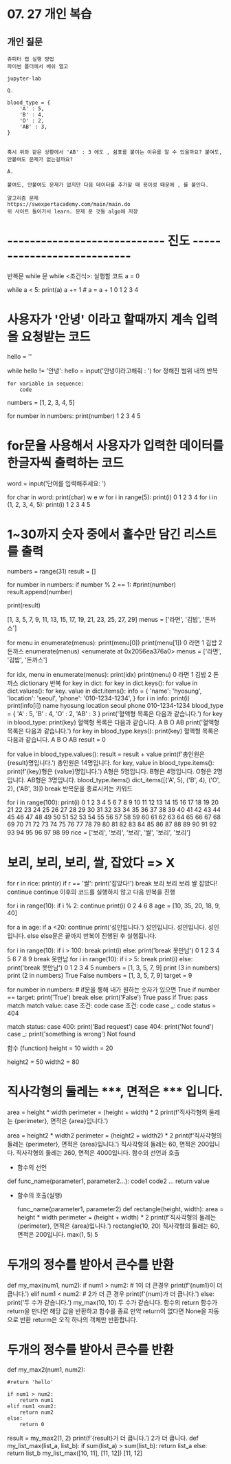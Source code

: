 # 07. 27 개인 복습

## 개인 질문

```shell
쥬피터 랩 실행 방법
파이썬 폴더에서 배쉬 열고 

jupyter-lab
```

```shell
Q.

blood_type = {
    'A' : 5,
    'B' : 4,
    'O' : 2,
    'AB' : 3,
}


혹시 위와 같은 상황에서 'AB' : 3 에도 , 쉼표를 붙이는 이유를 알 수 있을까요? 붙여도, 안붙여도 문제가 없는걸까요?

A.

붙여도, 안붙여도 문제가 없지만 다음 데이터를 추가할 때 용이성 때문에 , 를 붙인다.
```

```shell
알고리즘 문제
https://swexpertacademy.com/main/main.do
위 사이트 들어가서 learn. 문제 푼 것들 algo에 저장
```

# ---------------------------- 진도 --------------------------- #
반복문
while 문
while <조건식>:
    실행할 코드
a = 0

while a < 5:
    print(a)
    a += 1
    # a = a + 1
0
1
2
3
4
# 사용자가 '안녕' 이라고 할때까지 계속 입력을 요청받는 코드

hello = ''

while hello != '안녕':
    hello = input('안녕이라고해줘 : ')
for
정해진 범위 내의 반복

    for variable in sequence:
        code
numbers = [1, 2, 3, 4, 5]

for number in numbers:
    print(number)
1
2
3
4
5
# for문을 사용해서 사용자가 입력한 데이터를 한글자씩 출력하는 코드

word = input('단어를 입력해주세요: ')

for char in word:
    print(char)
w
e
w
for i in range(5):
    print(i)
0
1
2
3
4
for i in (1, 2, 3, 4, 5):
    print(i)
1
2
3
4
5
# 1~30까지 숫자 중에서 홀수만 담긴 리스트를 출력

numbers = range(31)
result = []

for number in numbers:
    if number % 2 == 1:
        #print(number)
        result.append(number)

print(result)
    
[1, 3, 5, 7, 9, 11, 13, 15, 17, 19, 21, 23, 25, 27, 29]
menus = ['라면', '김밥', '돈까스']

for menu in enumerate(menus):
    print(menu[0])
    print(menu[1])
0
라면
1
김밥
2
돈까스
enumerate(menus)
<enumerate at 0x2056ea376a0>
menus = ['라면', '김밥', '돈까스']

for idx, menu in enumerate(menus):
    print(idx)
    print(menu)
0
라면
1
김밥
2
돈까스
dictionary 반복
for key in dict:
for key in dict.keys():
for value in dict.values():
for key. value in dict.items():
info = {
    'name': 'hyosung',
    'location': 'seoul',
    'phone': '010-1234-1234',
}
for i in info:
    print(i)
    print(info[i])
name
hyosung
location
seoul
phone
010-1234-1234
blood_type = {
    'A' : 5,
    'B' : 4,
    'O' : 2,
    'AB' : 3
}
print('혈액형 목록은 다음과 같습니다.')
for key in blood_type:
    print(key)
혈액형 목록은 다음과 같습니다.
A
B
O
AB
print('혈액형 목록은 다음과 같습니다.')
for key in blood_type.keys():
    print(key)
혈액형 목록은 다음과 같습니다.
A
B
O
AB
result = 0

for value in blood_type.values():
    result = result + value
print(f'총인원은 {result}명입니다.')
총인원은 14명입니다.
for key, value in blood_type.items():
    print(f'{key}형은 {value}명입니다.')
A형은 5명입니다.
B형은 4명입니다.
O형은 2명입니다.
AB형은 3명입니다.
blood_type.items()
dict_items([('A', 5), ('B', 4), ('O', 2), ('AB', 3)])
break
반복문을 종료시키는 키워드

for i in range(100):
    print(i)
0
1
2
3
4
5
6
7
8
9
10
11
12
13
14
15
16
17
18
19
20
21
22
23
24
25
26
27
28
29
30
31
32
33
34
35
36
37
38
39
40
41
42
43
44
45
46
47
48
49
50
51
52
53
54
55
56
57
58
59
60
61
62
63
64
65
66
67
68
69
70
71
72
73
74
75
76
77
78
79
80
81
82
83
84
85
86
87
88
89
90
91
92
93
94
95
96
97
98
99
rice = ['보리', '보리', '보리', '쌀', '보리', '보리']
# 보리, 보리, 보리, 쌀, 잡았다 => X

for r in rice:
    print(r)
    if r == '쌀':
        print('잡았다!')
        break
보리
보리
보리
쌀
잡았다!
continue
continue 이후의 코드를 실행하지 않고 다음 반복을 진행

for i in range(10):
    if i % 2:
        continue
    print(i)
0
2
4
6
8
age = [10, 35, 20, 18, 9, 40]

for a in age:
    if a <20:
        continue
    print('성인입니다.')
성인입니다.
성인입니다.
성인입니다.
else
else문은 끝까지 반복이 진행된 후 실행됩니다.

for i in range(10):
    if i > 100:
        break
    print(i)
else:
    print('break 못만남')
0
1
2
3
4
5
6
7
8
9
break 못만남
for i in range(10):
    if i > 5:
        break
    print(i)
else:
    print('break 못만남')
0
1
2
3
4
5
numbers = [1, 3, 5, 7, 9]
print (3 in numbers)
print (2 in numbers)
True
False
numbers = [1, 3, 5, 7, 9]
target = 9

for number in numbers:
    # if문을 통해 내가 원하는 숫자가 있으면 True
    if number == target:
        print('True')
        break
else:
    print('False')
True
pass
if True:
    pass
match
match value:
    case 조건:
        code
    case 조건:
        code
    case _:
        code
status = 404

match status:
    case 400:
        print('Bad request')
    case 404:
        print('Not found')
    case _:
        print('something is wrong')
Not found

함수 (function)
height = 10
width = 20

height2 = 50
width2 = 80

# 직사각형의 둘레는 ***, 면적은 *** 입니다.

area = height * width
perimeter = (height + width) * 2
print(f'직사각형의 둘레는 {perimeter}, 면적은 {area}입니다.')


area = height2 * width2
perimeter = (height2 + width2) * 2
print(f'직사각형의 둘레는 {perimeter}, 면적은 {area}입니다.')
직사각형의 둘레는 60, 면적은 200입니다.
직사각형의 둘레는 260, 면적은 4000입니다.
함수의 선언과 호출
- 함수의 선언

def func_name(parameter1, parameter2...):
    code1
    code2
    ...
    return value

- 함수의 호출(실행)

    func_name(parameter1, parameter2)
def rectangle(height, width):
    area = height * width
    perimeter = (height + width) * 2
    print(f'직사각형의 둘레는 {perimeter}, 면적은 {area}입니다.')
rectangle(10, 20)
직사각형의 둘레는 60, 면적은 200입니다.
max(1, 5)
5
# 두개의 정수를 받아서 큰수를 반환
def my_max(num1, num2):
    if num1 > num2:
        # 1이 더 큰경우
        print(f'{num1}이 더 큽니다.')
    elif num1 < num2:
        # 2가 더 큰 경우
        print(f'{num}가 더 큽니다.')
    else:
        print('두 수가 같습니다.')
my_max(10, 10)
두 수가 같습니다.
함수의 return
함수가 return을 만나면 해당 값을 반환하고 함수를 종료
만약 return이 없다면 None을 자동으로 반환
returm은 오직 하나의 객체만 반환합니다.
# 두개의 정수를 받아서 큰수를 반환

def my_max2(num1, num2):

    #return 'hello'
    
    if num1 > num2:
        return num1
    elif num1 <num2:
        return num2
    else:
        return 0
result = my_max2(1, 2)
print(f'{result}가 더 큽니다.')
2가 더 큽니다.
def my_list_max(list_a, list_b):
    if sum(list_a) > sum(list_b):
        return list_a
    else:
        return list_b
my_list_max([10, 11], [11, 12])
[11, 12]